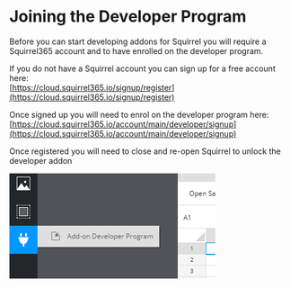 # Joining the Developer Program

Before you can start developing addons for Squirrel you will require a Squirrel365 account and to have enrolled on the developer program.&#x20;

If you do not have a Squirrel account you can sign up for a free account here:\
[https://cloud.squirrel365.io/signup/register](https://cloud.squirrel365.io/signup/register)

Once signed up you will need to enrol on the developer program here:\
[https://cloud.squirrel365.io/account/main/developer/signup](https://cloud.squirrel365.io/account/main/developer/signup)

Once registered you will need to close and re-open Squirrel to unlock the developer addon

![](<../.gitbook/assets/image (17).png>)
